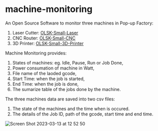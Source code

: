 # machine-monitoring
An Open Source Software to monitor three machines in Pop-up Factory: 
1. Laser Cutter: [OLSK-Small-Laser](https://github.com/Open-Lab-Starter-Kit/OLSK-Small-Laser)
3. CNC Router: [OLSK-Small-CNC]([http://example.com](https://github.com/Open-Lab-Starter-Kit/OLSK-Small-CNC))
4. 3D Printer: [OLSK-Small-3D-Printer]([http://example.com](https://github.com/Open-Lab-Starter-Kit/OLSK-Small-3D-Printer))

Machine Monitoring provides: 
1. States of machines: eg. Idle, Pause, Run or Job Done,
2. Power consumation of machine in Watt,
3. File name of the laoded gcode,
4. Start Time: when the job is started,
5. End Time: when the job is done,
6. The sumarize table of the jobs done by the machine.

The three machines data are saved into two csv files:
1. The state of the machines and the time when is occured.
2. The details of the Job ID, path of the gcode, start time and end time.

![Screen Shot 2023-03-13 at 12 52 50](https://user-images.githubusercontent.com/27281789/224694394-71e27d97-3190-4532-841b-41424c293412.png)

